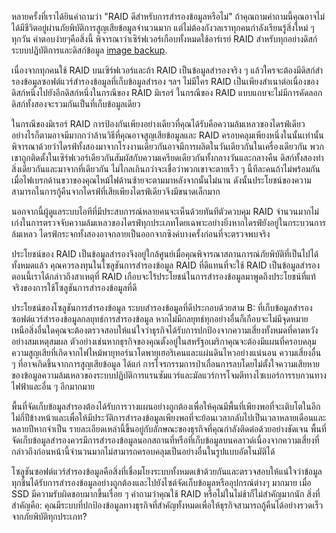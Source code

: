 หลายครั้งที่เราได้ยินคําถามว่า "RAID ดีสําหรับการสํารองข้อมูลหรือไม่" ถ้าคุณถามคําถามนี้คุณอาจไม่ได้มีชีวิตอยู่ผ่านภัยพิบัติการสูญเสียข้อมูลจํานวนมาก แต่ไม่ต้องกังวลเราทุกคนกําลังเรียนรู้สิ่งใหม่ ๆ ทุกวัน คําตอบง่ายๆคือสิ่งนี้ พิจารณาว่าเซิร์ฟเวอร์เกือบทั้งหมดใช้อาร์เรย์ RAID สําหรับทุกอย่างดิสก์ระบบปฏิบัติการและดิสก์ข้อมูล [image backup](https://backupchain.com/i/disk-backup).

เนื่องจากทุกคนใช้ RAID บนเซิร์ฟเวอร์และถ้า RAID เป็นข้อมูลสํารองจริง ๆ แล้วใครจะต้องมีดิสก์สํารองข้อมูลซอฟต์แวร์สํารองข้อมูลที่เก็บข้อมูลสํารอง ฯลฯ ไม่มีใคร RAID เป็นเพียงสําเนาต่อเนื่องของดิสก์หนึ่งไปยังอีกดิสก์หนึ่งในกรณีของ RAID มิเรอร์ ในกรณีของ RAID แบบแถบจะไม่มีการคัดลอก ดิสก์ทั้งสองจะรวมกันเป็นที่เก็บข้อมูลเดียว

ในกรณีของมิเรอร์ RAID การป้องกันเพียงอย่างเดียวที่คุณได้รับคือความล้มเหลวของไดรฟ์เดียว อย่างไรก็ตามอาจมีมากกว่าล้านวิธีที่คุณอาจสูญเสียข้อมูลและ RAID ครอบคลุมเพียงหนึ่งในนั้นเท่านั้น พิจารณาด้วยว่าไดรฟ์ทั้งสองมาจากโรงงานเดียวกันอาจมีการผลิตในวันเดียวกันในเครื่องเดียวกัน พวกเขาถูกติดตั้งในเซิร์ฟเวอร์เดียวกันสัมผัสกับความเครียดเดียวกันทั้งกลางวันและกลางคืน ดิสก์ทั้งสองทําสิ่งเดียวกันและมาจากที่เดียวกัน ไม่ไกลเกินกว่าจะเชื่อว่าพวกเขาจะตายเร็ว ๆ นี้ทีละคนถ้าไม่พร้อมกัน เมื่อไฟเบรกด้านขวาของคุณไหม้ไฟด้านซ้ายจะตามมาหลังจากนั้นไม่นาน ดังนั้นประโยชน์ของความสามารถในการกู้คืนจากไดรฟ์ที่เสียเพียงไดรฟ์เดียวจึงมีขนาดเล็กมาก

นอกจากนี้ผู้ดูแลระบบไอทีที่มีประสบการณ์หลายคนจะเห็นด้วยทันทีตัวควบคุม RAID จํานวนมากไม่เก่งในการตรวจจับความล้มเหลวของไดรฟ์ทุกประเภทโดยเฉพาะอย่างยิ่งหากไดรฟ์ยังอยู่ในกระบวนการล้มเหลว ไดรฟ์กระจกทั้งสองอาจกลายเป็นออกจากซิงค์บางครั้งก่อนที่จะตรวจพบจริง

ประโยชน์ของ RAID เป็นข้อมูลสํารองจึงอยู่ใกล้ศูนย์เมื่อคุณพิจารณาสถานการณ์ภัยพิบัติที่เป็นไปได้ทั้งหมดแล้ว คุณควรลงทุนในโซลูชันการสํารองข้อมูล RAID ที่ดีแทนที่จะใช้ RAID เป็นข้อมูลสํารอง ตอนนี้เราได้กล่าวถึงสาเหตุที่ RAID เกือบจะไร้ประโยชน์ในการสํารองข้อมูลมาพูดถึงประโยชน์ที่แท้จริงของการใช้โซลูชันการสํารองข้อมูลที่ดี

ประโยชน์ของโซลูชันการสํารองข้อมูล
ระบบสํารองข้อมูลที่ดีประกอบด้วยสาม B: ที่เก็บข้อมูลสํารองซอฟต์แวร์สํารองข้อมูลกลยุทธ์การสํารองข้อมูล หากไม่มีกลยุทธ์ทุกอย่างอื่นก็เกือบจะไม่มีจุดหมาย เหนือสิ่งอื่นใดคุณจะต้องตรวจสอบให้แน่ใจว่าธุรกิจได้รับการปกป้องจากความเสี่ยงทั้งหมดที่คาดหวังอย่างสมเหตุสมผล ตัวอย่างเช่นหากธุรกิจของคุณตั้งอยู่ในสหรัฐอเมริกาคุณจะต้องมีแผนที่ครอบคลุมความสูญเสียที่เกิดจากไฟไหม้พายุทอร์นาโดพายุเฮอริเคนและแผ่นดินไหวอย่างแน่นอน ความเสี่ยงอื่น ๆ ที่อาจเกิดขึ้นจากการสูญเสียข้อมูล ได้แก่ การโจรกรรมการป่าเถื่อนการลบโดยไม่ตั้งใจความเสียหายของข้อมูลความล้มเหลวของระบบปฏิบัติการแรนซัมแวร์และมัลแวร์การโจมตีทางไซเบอร์การรบกวนทางไฟฟ้าและอื่น ๆ อีกมากมาย

พื้นที่จัดเก็บข้อมูลสํารองต้องได้รับการวางแผนอย่างถูกต้องเพื่อให้คุณมีพื้นที่เพียงพอที่จะเติบโตในอีกไม่กี่ปีข้างหน้าและเพื่อให้มีประวัติการสํารองข้อมูลเพียงพอที่จะย้อนเวลากลับไปเป็นเวลาหลายเดือนและหลายปีหากจําเป็น รายละเอียดเหล่านี้ขึ้นอยู่กับลักษณะของธุรกิจที่คุณกําลังติดต่อด้วยอย่างชัดเจน พื้นที่จัดเก็บข้อมูลสํารองควรมีการสํารองข้อมูลนอกสถานที่หรือที่เก็บข้อมูลบนคลาวด์เนื่องจากความเสี่ยงที่กล่าวถึงก่อนหน้านี้จํานวนมากไม่สามารถครอบคลุมเป็นอย่างอื่นในรูปแบบอัตโนมัติได้

โซลูชันซอฟต์แวร์สํารองข้อมูลคือสิ่งที่เชื่อมโยงระบบทั้งหมดเข้าด้วยกันและตรวจสอบให้แน่ใจว่าข้อมูลทุกชิ้นได้รับการสํารองข้อมูลอย่างถูกต้องและไปยังไซต์จัดเก็บข้อมูลหรืออุปกรณ์ต่างๆ มากมาย เมื่อ SSD มีความรับผิดชอบมากขึ้นเรื่อย ๆ คําถามว่าคุณใช้ RAID หรือไม่ในไม่ช้าก็ไม่สําคัญมากนัก สิ่งที่สําคัญคือ: คุณมีระบบที่ปกป้องข้อมูลทางธุรกิจที่สําคัญทั้งหมดเพื่อให้ธุรกิจสามารถกู้คืนได้อย่างรวดเร็วจากภัยพิบัติทุกประเภท?
